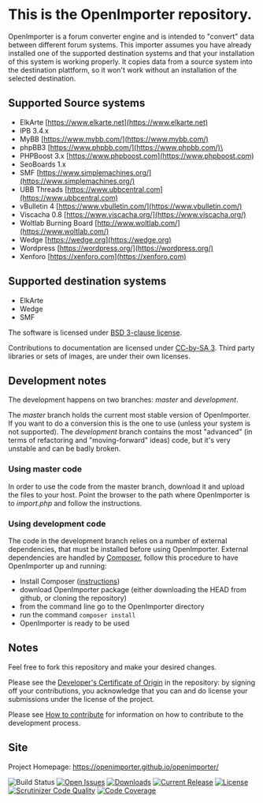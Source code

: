 # This is the OpenImporter repository.

OpenImporter is a forum converter engine and is intended to "convert" data between different forum systems. This importer assumes you have already installed one of the supported destination systems and that your installation of this system is working properly. It copies data from a source system into the destination plattform, so it won't work without an installation of the selected destination.

## Supported Source systems

* ElkArte [https://www.elkarte.net](https://www.elkarte.net)
* IPB 3.4.x
* MyBB [https://www.mybb.com/](https://www.mybb.com/)
* phpBB3 [https://www.phpbb.com/](https://www.phpbb.com/)\
* PHPBoost 3.x [https://www.phpboost.com](https://www.phpboost.com)
* SeoBoards 1.x
* SMF [https://www.simplemachines.org/](https://www.simplemachines.org/)
* UBB Threads [https://www.ubbcentral.com](https://www.ubbcentral.com)
* vBulletin 4 [https://www.vbulletin.com/](https://www.vbulletin.com/)
* Viscacha 0.8 [https://www.viscacha.org/](https://www.viscacha.org/)
* Woltlab Burning Board [http://www.woltlab.com/](https://www.woltlab.com/)
* Wedge [https://wedge.org](https://wedge.org)
* Wordpress [https://wordpress.org/](https://wordpress.org/)
* Xenforo [https://xenforo.com](https://xenforo.com)

## Supported destination systems

* ElkArte
* Wedge
* SMF

The software is licensed under [BSD 3-clause license](https://www.opensource.org/licenses/BSD-3-Clause).

Contributions to documentation are licensed under [CC-by-SA 3](https://creativecommons.org/licenses/by-sa/3.0). Third party libraries or sets of images, are under their own licenses.

## Development notes

The development happens on two branches: *master* and *development*.

The *master* branch holds the current most stable version of OpenImporter. If you want to do a conversion this is the one to use (unless your system is not supported).
The *development* branch contains the most "advanced" (in terms of refactoring and "moving-forward" ideas) code, but it's very unstable and can be badly broken.

### Using master code

In order to use the code from the master branch, download it and upload the files to your host. Point the browser to the path where OpenImporter is to *import.php* and follow the instructions.

### Using development code

The code in the development branch relies on a number of external dependencies, that must be installed before using OpenImporter.
External dependencies are handled by [Composer](https://getcomposer.org/), follow this procedure to have OpenImporter up and running:
- Install Composer ([instructions](https://getcomposer.org/doc/00-intro.md#installation-linux-unix-osx))
- download OpenImporter package (either downloading the HEAD from github, or cloning the repository)
- from the command line go to the OpenImporter directory
- run the command ```composer install```
- OpenImporter is ready to be used

## Notes

Feel free to fork this repository and make your desired changes.

Please see the [Developer's Certificate of Origin](https://raw.github.com/OpenImporter/openimporter/master/DCO.txt) in the repository:
by signing off your contributions, you acknowledge that you can and do license your submissions under the license of the project.

Please see [How to contribute](https://github.com/openimporter/openimporter/blob/master/.github/CONTRIBUTING.md) for information on how to contribute to the development process.

## Site

Project Homepage: https://openimporter.github.io/openimporter/


![Build Status](https://github.com/OpenImporter/openimporter/workflows/UnitTests/badge.svg)
[![Open Issues](https://img.shields.io/github/issues/openimporter/OpenImporter.svg?style=flat)](https://github.com/elkarte/Elkarte/issues)
[![Downloads](https://img.shields.io/github/downloads/openimporter/OpenImporter/total)](https://github.com/elkarte/Elkarte/releases)
[![Current Release](https://img.shields.io/github/release/openimporter/OpenImporter.svg?style=flat)](https://github.com/elkarte/ElkArte/releases)
[![License](https://img.shields.io/badge/License-BSD-green.svg?style=flat)](http://opensource.org/licenses/BSD-3-Clause)
[![Scrutinizer Code Quality](https://scrutinizer-ci.com/g/OpenImporter/openimporter/badges/quality-score.png?b=master)](https://scrutinizer-ci.com/g/OpenImporter/openimporter/?branch=master)
[![Code Coverage](https://scrutinizer-ci.com/g/OpenImporter/openimporter/badges/coverage.png?b=master)](https://scrutinizer-ci.com/g/OpenImporter/openimporter/?branch=master)
